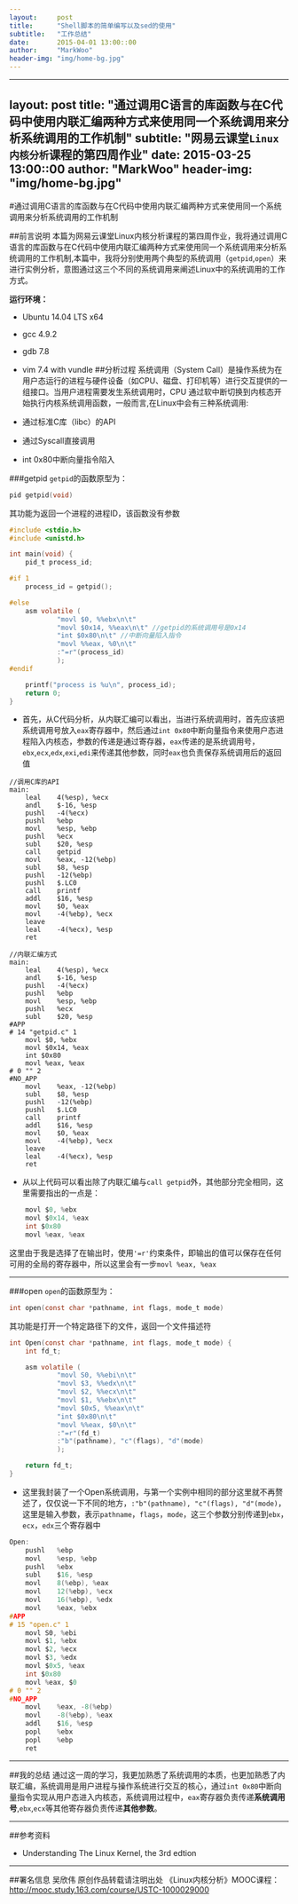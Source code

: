 ```yaml
---
layout:     post
title:      "Shell脚本的简单编写以及sed的使用"
subtitle:   "工作总结"
date:       2015-04-01 13:00::00
author:     "MarkWoo"
header-img: "img/home-bg.jpg"
---
```


---
layout:     post
title:      "通过调用C语言的库函数与在C代码中使用内联汇编两种方式来使用同一个系统调用来分析系统调用的工作机制"
subtitle:   "网易云课堂`Linux内核分析`课程的第四周作业"
date:       2015-03-25 13:00::00
author:     "MarkWoo"
header-img: "img/home-bg.jpg"
---

#通过调用C语言的库函数与在C代码中使用内联汇编两种方式来使用同一个系统调用来分析系统调用的工作机制

##前言说明
本篇为网易云课堂Linux内核分析课程的第四周作业，我将通过调用C语言的库函数与在C代码中使用内联汇编两种方式来使用同一个系统调用来分析系统调用的工作机制,本篇中，我将分别使用两个典型的系统调用（`getpid`,`open`）来进行实例分析，意图通过这三个不同的系统调用来阐述Linux中的系统调用的工作方式。

**运行环境：**

- Ubuntu 14.04 LTS x64
- gcc 4.9.2
- gdb 7.8
- vim 7.4 with vundle
##分析过程
系统调用（System Call）是操作系统为在用户态运行的进程与硬件设备（如CPU、磁盘、打印机等）进行交互提供的一组接口。当用户进程需要发生系统调用时，CPU 通过软中断切换到内核态开始执行内核系统调用函数，一般而言,在Linux中会有三种系统调用:

- 通过标准C库（libc）的API
- 通过Syscall直接调用
- int 0x80中断向量指令陷入

###getpid
`getpid`的函数原型为：

```c
pid getpid(void)
```

其功能为返回一个进程的进程ID，该函数没有参数

```c
#include <stdio.h>
#include <unistd.h>

int main(void) {
	pid_t process_id;

#if 1
	process_id = getpid();

#else
	asm volatile (
			"movl $0, %%ebx\n\t"
			"movl $0x14, %%eax\n\t" //getpid的系统调用号是0x14
			"int $0x80\n\t" //中断向量陷入指令
			"movl %%eax, %0\n\t"
			:"=r"(process_id)
			);
#endif

	printf("process is %u\n", process_id);
	return 0;
}
```

- 首先，从C代码分析，从内联汇编可以看出，当进行系统调用时，首先应该把系统调用号放入`eax`寄存器中，然后通过`int 0x80`中断向量指令来使用户态进程陷入内核态，参数的传递是通过寄存器，`eax`传递的是系统调用号，`ebx`,`ecx`,`edx`,`exi`,`edi`来传递其他参数，同时`eax`也负责保存系统调用后的返回值

```
//调用C库的API
main:
	leal	4(%esp), %ecx
	andl	$-16, %esp
	pushl	-4(%ecx)
	pushl	%ebp
	movl	%esp, %ebp
	pushl	%ecx
	subl	$20, %esp
	call	getpid
	movl	%eax, -12(%ebp)
	subl	$8, %esp
	pushl	-12(%ebp)
	pushl	$.LC0
	call	printf
	addl	$16, %esp
	movl	$0, %eax
	movl	-4(%ebp), %ecx
	leave
	leal	-4(%ecx), %esp
	ret

//内联汇编方式
main:
	leal	4(%esp), %ecx
	andl	$-16, %esp
	pushl	-4(%ecx)
	pushl	%ebp
	movl	%esp, %ebp
	pushl	%ecx
	subl	$20, %esp
#APP
# 14 "getpid.c" 1
	movl $0, %ebx
	movl $0x14, %eax
	int $0x80
	movl %eax, %eax
# 0 "" 2
#NO_APP
	movl	%eax, -12(%ebp)
	subl	$8, %esp
	pushl	-12(%ebp)
	pushl	$.LC0
	call	printf
	addl	$16, %esp
	movl	$0, %eax
	movl	-4(%ebp), %ecx
	leave
	leal	-4(%ecx), %esp
	ret
```

- 从以上代码可以看出除了内联汇编与`call getpid`外，其他部分完全相同，这里需要指出的一点是：

```c
	movl $0, %ebx
	movl $0x14, %eax
	int $0x80
	movl %eax, %eax
```

这里由于我是选择了在输出时，使用`'=r'`约束条件，即输出的值可以保存在任何可用的全局的寄存器中，所以这里会有一步`movl %eax, %eax`

---
###open
`open`的函数原型为：

```c
int open(const char *pathname, int flags, mode_t mode)
```

其功能是打开一个特定路径下的文件，返回一个文件描述符

```c
int Open(const char *pathname, int flags, mode_t mode) {
	int fd_t;

	asm volatile (
			"movl S0, %%ebi\n\t"
			"movl $3, %%edx\n\t"
			"movl $2, %%ecx\n\t"
			"movl $1, %%ebx\n\t"
			"movl $0x5, %%eax\n\t"
			"int $0x80\n\t"
			"movl %%eax, $0\n\t"
			:"=r"(fd_t)
			:"b"(pathname), "c"(flags), "d"(mode)
			);

	return fd_t;
}
``` 

- 这里我封装了一个Open系统调用，与第一个实例中相同的部分这里就不再赘述了，仅仅说一下不同的地方，`:"b"(pathname), "c"(flags), "d"(mode)`，这里是输入参数，表示`pathname`，`flags`，`mode`，这三个参数分别传递到`ebx`，`ecx`，`edx`三个寄存器中

```c
Open:
	pushl	%ebp
	movl	%esp, %ebp
	pushl	%ebx
	subl	$16, %esp
	movl	8(%ebp), %eax
	movl	12(%ebp), %ecx
	movl	16(%ebp), %edx
	movl	%eax, %ebx
#APP
# 15 "open.c" 1
	movl S0, %ebi
	movl $1, %ebx
	movl $2, %ecx
	movl $3, %edx
	movl $0x5, %eax
	int $0x80
	movl %eax, $0
# 0 "" 2
#NO_APP
	movl	%eax, -8(%ebp)
	movl	-8(%ebp), %eax
	addl	$16, %esp
	popl	%ebx
	popl	%ebp
	ret
```

---
##我的总结
通过这一周的学习，我更加熟悉了系统调用的本质，也更加熟悉了内联汇编，系统调用是用户进程与操作系统进行交互的核心，通过`int 0x80`中断向量指令实现从用户态进入内核态，系统调用过程中，`eax`寄存器负责传递**系统调用号**,`ebx`,`ecx`等其他寄存器负责传递**其他参数**。

---
##参考资料
- Understanding The Linux Kernel, the 3rd edtion

---
##署名信息
吴欣伟 原创作品转载请注明出处 《Linux内核分析》MOOC课程：http://mooc.study.163.com/course/USTC-1000029000
